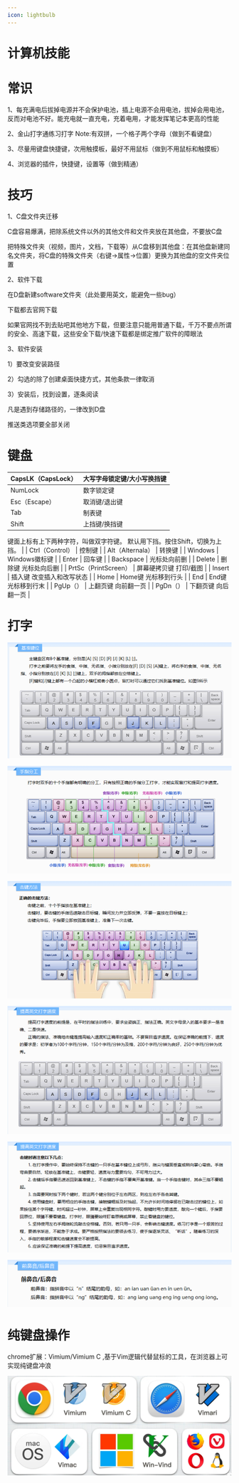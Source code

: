 ```yaml
---
icon: lightbulb
---
```

# 计算机技能

# 常识

1、每充满电后拔掉电源并不会保护电池，插上电源不会用电池，拔掉会用电池，反而对电池不好。能充电就一直充电，充着电用，才能发挥笔记本更高的性能

2、金山打字通练习打字 Note:有双拼，一个格子两个字母（做到不看键盘）

3、尽量用键盘快捷键，次用触摸板，最好不用鼠标（做到不用鼠标和触摸板）

4、浏览器的插件，快捷键，设置等（做到精通）

# 技巧

1、C盘文件夹迁移

C盘容易爆满，把除系统文件以外的其他文件和文件夹放在其他盘，不要放C盘

把特殊文件夹（视频，图片，文档，下载等）从C盘移到其他盘：在其他盘新建同名文件夹，将C盘的特殊文件夹（右键->属性->位置）更换为其他盘的空文件夹位置

2、软件下载

在D盘新建software文件夹（此处要用英文，能避免一些bug）

下载都去官网下载

如果官网找不到去贴吧其他地方下载，但要注意只能用普通下载，千万不要点所谓的安全、高速下载，这些安全下载/快速下载都是绑定推广软件的障眼法

3、软件安装

1）要改变安装路径

2）勾选的除了创建桌面快捷方式，其他条款一律取消

3）安装后，找到设置，逐条阅读

凡是遇到存储路径的，一律改到D盘

推送类选项要全部关闭

# 键盘

| CapsLK（CapsLock） | 大写字母锁定键/大小写换挡键 |
| --- | --- |
| NumLock | 数字锁定键 |
| Esc（Escape） | 取消键/退出键 |
| Tab | 制表键 |
| Shift | 上挡键/换挡键
键面上标有上下两种字符，叫做双字符键。
默认用下挡。按住Shift，切换为上挡。 |
| Ctrl（Control） | 控制键 |
| Alt（Alternala） | 转换键 |
| Windows | Windows徽标键 |
| Enter | 回车键 |
| Backspace | 光标处向前删 |
| Delete | 删除键
光标处向后删 |
| PrtSc（PrintScreen） | 屏幕硬拷贝键
打印/截图 |
| Insert | 插入键
改变插入和改写状态 |
| Home | Home键
光标移到行头 |
| End | End键
光标移到行末 |
| PgUp（） | 上翻页键
向前翻一页 |
| PgDn（） | 下翻页键
向后翻一页 |

# 打字
![alt text](<images/image (1).png>)

![alt text](<images/image (2).png>)

![alt text](<images/image (3).png>)

![alt text](<images/image (4).png>)

![alt text](<images/image (5).png>)

![alt text](<images/image (6).png>)


# 纯键盘操作

chrome扩展：Vimium/Vimium C ,基于Vim逻辑代替鼠标的工具，在浏览器上可实现纯键盘冲浪

![alt text](<images/image (7).png>)

